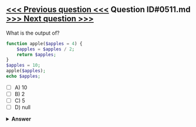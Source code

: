 [<<< Previous question <<<](0510.md)   Question ID#0511.md   [>>> Next question >>>](0512.md)
---

What is the output of?
```php
function apple($apples = 4) {
    $apples = $apples / 2;
    return $apples;
}    
$apples = 10;
apple($apples);
echo $apples;
```

- [ ] A) 10
- [ ] B) 2
- [ ] C) 5
- [ ] D) null

<details><summary><b>Answer</b></summary>
<p>
  Answer: <strong>A</strong>
</p>
</details>
